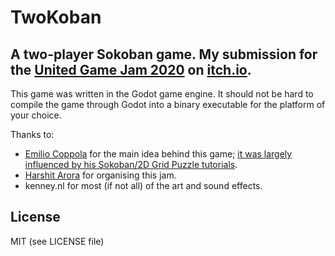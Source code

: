 # TwoKoban  

## A two-player Sokoban game. My submission for the [United Game Jam 2020](https://itch.io/jam/united-game-jam-2020) on [itch.io](https://itch.io/).  

This game was written in the Godot game engine. It should not be hard to compile the game through Godot into a binary executable for the platform of your choice.

Thanks to:
- [Emilio Coppola](https://www.youtube.com/playlist?list=PLQsiR7DILTcyz3qHGXvQstsB81O1NcBPM) for the main idea behind this game; [it was largely influenced by his Sokoban/2D Grid Puzzle tutorials](https://github.com/coppolaemilio/2d-puzzle-tutorial).
- [Harshit Arora](https://www.youtube.com/channel/UC9PRdJ2wyB9C3_wbIKNhLMQ/) for organising this jam.
- kenney.nl for most (if not all) of the art and sound effects.  

## License

MIT (see LICENSE file)